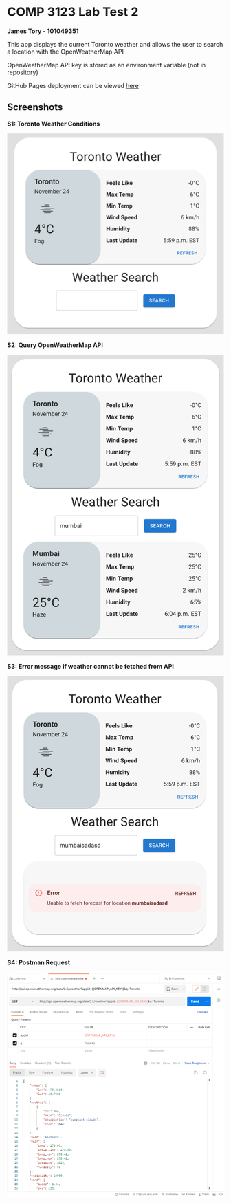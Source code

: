 # COMP 3123 Lab Test 2

**James Tory - 101049351**

This app displays the current Toronto weather and allows the user to search a location with the OpenWeatherMap API

OpenWeatherMap API key is stored as an environment variable (not in repository)

GitHub Pages deployment can be viewed [here](https://jamest11.github.io/101049351_comp3123_labtest2/)

## Screenshots

**S1: Toronto Weather Conditions**

![Screenshot 1](screenshots/s1.png?raw=true)

**S2: Query OpenWeatherMap API**

![Screenshot 2](screenshots/s2.png?raw=true)

**S3: Error message if weather cannot be fetched from API**

![Screenshot 3](screenshots/s3.png?raw=true)

**S4: Postman Request**

![Screenshot 4](screenshots/s4.png?raw=true)
